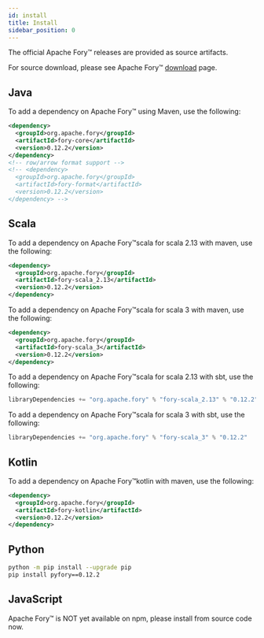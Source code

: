 ```yaml
---
id: install
title: Install
sidebar_position: 0
---
```


The official Apache Fory™ releases are provided as source artifacts.

For source download, please see Apache Fory™ [download](https://fory.apache.org/download) page.

## Java

To add a dependency on Apache Fory™ using Maven, use the following:

```xml
<dependency>
  <groupId>org.apache.fory</groupId>
  <artifactId>fory-core</artifactId>
  <version>0.12.2</version>
</dependency>
<!-- row/arrow format support -->
<!-- <dependency>
  <groupId>org.apache.fory</groupId>
  <artifactId>fory-format</artifactId>
  <version>0.12.2</version>
</dependency> -->
```

## Scala

To add a dependency on Apache Fory™scala for scala 2.13 with maven, use the following:

```xml
<dependency>
  <groupId>org.apache.fory</groupId>
  <artifactId>fory-scala_2.13</artifactId>
  <version>0.12.2</version>
</dependency>
```

To add a dependency on Apache Fory™scala for scala 3 with maven, use the following:

```xml
<dependency>
  <groupId>org.apache.fory</groupId>
  <artifactId>fory-scala_3</artifactId>
  <version>0.12.2</version>
</dependency>
```

To add a dependency on Apache Fory™scala for scala 2.13 with sbt, use the following:

```sbt
libraryDependencies += "org.apache.fory" % "fory-scala_2.13" % "0.12.2"
```

To add a dependency on Apache Fory™scala for scala 3 with sbt, use the following:

```sbt
libraryDependencies += "org.apache.fory" % "fory-scala_3" % "0.12.2"
```

## Kotlin

To add a dependency on Apache Fory™kotlin with maven, use the following:

```xml
<dependency>
  <groupId>org.apache.fory</groupId>
  <artifactId>fory-kotlin</artifactId>
  <version>0.12.2</version>
</dependency>
```

## Python

```bash
python -m pip install --upgrade pip
pip install pyfory==0.12.2
```

## JavaScript

Apache Fory™ is NOT yet available on npm, please install from source code now.
